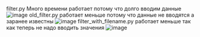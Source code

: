 filter.py Много времени работает потому что долго вводим данные
![image](https://user-images.githubusercontent.com/81014175/143624490-5e565cc0-3b1f-42bd-b614-c01e015f89d9.png)
old_filter.py работает меньше потому что данные не вводятся а заранее известны
![image](https://user-images.githubusercontent.com/81014175/143626255-89ab5700-fa04-4c91-8cf3-f87135290fc7.png)
filter_with_filename.py работает меньше так как теперь не надо вводить значения
![image](https://user-images.githubusercontent.com/81014175/143626271-d2a9f667-f4fa-4faa-993a-46d5bf63c48c.png)
